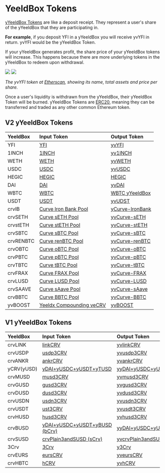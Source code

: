 # YeeldBox Tokens

[yYeeldBox Tokens](https://docs.Yeeldx.finance/resources/defi-glossary#ytoken) are like a deposit receipt. They represent a user's share of the yYeeldBox that they are participating in.

**For example**, if you deposit YFI in a yYeeldBox you will receive yvYFI in return. yvYFI would be the yYeeldBox Token.

If your yYeeldBox generates profit, the share price of your yYeeldBox tokens will increase. This happens because there are more underlying tokens in the yYeeldBox to redeem upon withdrawal.

![](https://i.imgur.com/3zkSnoE.png)
![](https://i.imgur.com/yrGEVCr.png)

_The yvYFI token at [Etherscan](https://etherscan.io/token/0xE14d13d8B3b85aF791b2AADD661cDBd5E6097Db1#readContract), showing its name, total assets and price per share._

Once a user's liquidity is withdrawn from the yYeeldBox, their yYeeldBox Token will be burned. yYeeldBox Tokens are [ERC20](https://docs.ethhub.io/built-on-ethereum/erc-token-standards/erc20/), meaning they can be transferred and traded as any other common Ethereum token.

## V2 yYeeldBox Tokens

| YeeldBox | Input Token | Output Token | 
| :--- | :--- | :--- | 
| YFI | [YFI](https://etherscan.io/token/0x0bc529c00c6401aef6d220be8c6ea1667f6ad93e) | [yvYFI](https://etherscan.io/token/0xE14d13d8B3b85aF791b2AADD661cDBd5E6097Db1) |
| 1INCH | [1INCH](https://etherscan.io/token/0x111111111117dc0aa78b770fa6a738034120c302) | [yv1INCH](https://etherscan.io/token/0xB8C3B7A2A618C552C23B1E4701109a9E756Bab67) |
| WETH | [WETH](https://etherscan.io/token/0xc02aaa39b223fe8d0a0e5c4f27ead9083c756cc2) | [yvWETH](https://etherscan.io/token/0xa258C4606Ca8206D8aA700cE2143D7db854D168c) |
| USDC | [USDC](https://etherscan.io/token/0xa0b86991c6218b36c1d19d4a2e9eb0ce3606eb48) | [yvUSDC](https://etherscan.io/token/0x5f18c75abdae578b483e5f43f12a39cf75b973a9) |
| HEGIC | [HEGIC](https://etherscan.io/token/0x584bC13c7D411c00c01A62e8019472dE68768430) | [HEGIC](https://etherscan.io/token/0x584bC13c7D411c00c01A62e8019472dE68768430) |
| DAI | [DAI](https://etherscan.io/token/0x6b175474e89094c44da98b954eedeac495271d0f) | [yvDAI](https://etherscan.io/token/0xdA816459F1AB5631232FE5e97a05BBBb94970c95) |
| WBTC | [WBTC](https://etherscan.io/token/0x2260fac5e5542a773aa44fbcfedf7c193bc2c599) | [WBTC yYeeldBox](https://etherscan.io/token/0xcb550a6d4c8e3517a939bc79d0c7093eb7cf56b5) |
| USDT | [USDT](https://etherscan.io/token/0xdac17f958d2ee523a2206206994597c13d831ec7) | [yvUDST](https://etherscan.io/token/0x7Da96a3891Add058AdA2E826306D812C638D87a7) |
| crvIB | [Curve Iron Bank Pool](https://etherscan.io/token/0x5282a4ef67d9c33135340fb3289cc1711c13638c) | [yCurve-IronBank](https://etherscan.io/token/0x27b7b1ad7288079A66d12350c828D3C00A6F07d7) |
| crvSETH | [Curve sETH Pool](https://etherscan.io/token/0xa3d87fffce63b53e0d54faa1cc983b7eb0b74a9c) | [yvCurve-sETH](https://etherscan.io/token/0x986b4AFF588a109c09B50A03f42E4110E29D353F) |
| crvstETH | [Curve stETH Pool](https://etherscan.io/token/0x06325440d014e39736583c165c2963ba99faf14e) | [yvCurve-stETH](https://etherscan.io/token/0xdcd90c7f6324cfa40d7169ef80b12031770b4325) |
| crvSBTC | [Curve sBTC Pool](https://etherscan.io/token/0x075b1bb99792c9e1041ba13afef80c91a1e70fb3) | [yvCurve-sBTC](https://etherscan.io/token/0x8414Db07a7F743dEbaFb402070AB01a4E0d2E45e) |
| crvRENBTC | [Curve renBTC Pool](https://etherscan.io/token/0x49849c98ae39fff122806c06791fa73784fb3675) | [yvCurve-renBTC](https://etherscan.io/token/0x7047F90229a057C13BF847C0744D646CFb6c9E1A) |
| crvOBTC | [Curve oBTC Pool](https://etherscan.io/token/0x2fe94ea3d5d4a175184081439753de15aef9d614) | [yvCurve-oBTC](https://etherscan.io/token/0xe9Dc63083c464d6EDcCFf23444fF3CFc6886f6FB) |
| crvPBTC | [Curve pBTC Pool](https://etherscan.io/token/0xde5331ac4b3630f94853ff322b66407e0d6331e8) | [yvCurve-pBTC](https://etherscan.io/token/0x3c5DF3077BcF800640B5DAE8c91106575a4826E6) | 
| crvTBTC | [Curve tBTC Pool](https://etherscan.io/token/0x64eda51d3Ad40D56b9dFc5554E06F94e1Dd786Fd) | [yvCurve-tBTC](https://etherscan.io/token/0x23D3D0f1c697247d5e0a9efB37d8b0ED0C464f7f) | 
| crvFRAX | [Curve FRAX Pool](https://etherscan.io/token/0xd632f22692fac7611d2aa1c0d552930d43caed3b) | [yvCurve-FRAX](https://etherscan.io/token/0xB4AdA607B9d6b2c9Ee07A275e9616B84AC560139) | 
| crvLUSD | [Curve LUSD Pool](https://etherscan.io/token/0xed279fdd11ca84beef15af5d39bb4d4bee23f0ca) | [yvCurve-LUSD](https://etherscan.io/token/0x5fA5B62c8AF877CB37031e0a3B2f34A78e3C56A6) | 
| crvSAAVE | [Curve sAave Pool](https://etherscan.io/token/0x02d341ccb60faaf662bc0554d13778015d1b285c) | [yvCurve-sAave](https://etherscan.io/token/0xb4D1Be44BfF40ad6e506edf43156577a3f8672eC) | 
| crvBBTC | [Curve BBTC Pool](https://etherscan.io/token/0x410e3e86ef427e30b9235497143881f717d93c2a) | [yvCurve-BBTC](https://etherscan.io/token/0x8fA3A9ecd9EFb07A8CE90A6eb014CF3c0E3B32Ef) | 
| yvBOOST | [Yeeldx Compounding veCRV](https://etherscan.io/token/0xc5bddf9843308380375a611c18b50fb9341f502a) | [yvBOOST](https://etherscan.io/token/0x9d409a0A012CFbA9B15F6D4B36Ac57A46966Ab9a) | 

## V1 yYeeldBox Tokens

| YeeldBox        | Input Token                                                                                              | Output Token                                                                                     |
| :----------- | :------------------------------------------------------------------------------------------------------- | :----------------------------------------------------------------------------------------------- |
| crvLINK      | [linkCRV](https://etherscan.io/token/0xcee60cfa923170e4f8204ae08b4fa6a3f5656f3a)                         | [yvlinkCRV](https://etherscan.io/token/0x96Ea6AF74Af09522fCB4c28C269C26F59a31ced6)               |
| crvUSDP      | [usdp3CRV](https://etherscan.io/token/0x7Eb40E450b9655f4B3cC4259BCC731c63ff55ae6)                        | [yvusdp3CRV](https://etherscan.io/token/0x1B5eb1173D2Bf770e50F10410C9a96F7a8eB6e75)              |
| crvANKR      | [ankrCRV](https://etherscan.io/token/0xaA17A236F2bAdc98DDc0Cf999AbB47D47Fc0A6Cf)                         | [yvankrCRV](https://etherscan.io/token/0xE625F5923303f1CE7A43ACFEFd11fd12f30DbcA4)               |
| yCRV\(yUSD\) | [yDAI+yUSDC+yUSDT+yTUSD](https://etherscan.io/token/0xdF5e0e81Dff6FAF3A7e52BA697820c5e32D806A8)          | [yyDAI+yUSDC+yUSDT+yTUSD](https://etherscan.io/token/0x5dbcf33d8c2e976c6b560249878e6f1491bca25c) |
| crvMUSD      | [musd3CRV](https://etherscan.io/token/0x1AEf73d49Dedc4b1778d0706583995958Dc862e6)                        | [yvmusd3CRV](https://etherscan.io/token/0x0FCDAeDFb8A7DfDa2e9838564c5A1665d856AFDF)              |
| crvGUSD      | [gusd3CRV](https://etherscan.io/token/0xD2967f45c4f384DEEa880F807Be904762a3DeA07)                        | [yvgusd3CRV](https://etherscan.io/token/0xcC7E70A958917cCe67B4B87a8C30E6297451aE98)              |
| crvDUSD      | [dusd3CRV](https://etherscan.io/token/0x3a664Ab939FD8482048609f652f9a0B0677337B9)                        | [yvdusd3CRV](https://etherscan.io/address/0x8e6741b456a074F0Bc45B8b82A755d4aF7E965dF#code)       |
| crvUSDN      | [usdn3CRV](https://etherscan.io/token/0x4f3E8F405CF5aFC05D68142F3783bDfE13811522)                        | [yvusdn3CRV](https://etherscan.io/token/0xFe39Ce91437C76178665D64d7a2694B0f6f17fE3)              |
| crvUSDT      | [ust3CRV](https://etherscan.io/token/0x94e131324b6054c0D789b190b2dAC504e4361b53)                         | [yvusdt3CRV](https://etherscan.io/token/0xF6C9E9AF314982A4b38366f4AbfAa00595C5A6fC)              |
| crvHUSD      | [husd3CRV](https://etherscan.io/token/0x5B5CFE992AdAC0C9D48E05854B2d91C73a003858)                        | [yvhusd3CRV](https://etherscan.io/token/0x39546945695DCb1c037C836925B355262f551f55)              |
| crvBUSD      | [yDAI+yUSDC+yUSDT+yBUSD \(bCrv\)](https://etherscan.io/token/0x3B3Ac5386837Dc563660FB6a0937DFAa5924333B) | [yyDAI+yUSDC+yUSDT+yBUSD](https://etherscan.io/token/0x2994529C0652D127b7842094103715ec5299bBed) |
| crvSUSD      | [crvPlain3andSUSD \(sCrv\)](https://etherscan.io/token/0xC25a3A3b969415c80451098fa907EC722572917F)       | [yvcrvPlain3andSUSD](https://etherscan.io/token/0x5533ed0a3b83F70c3c4a1f69Ef5546D3D4713E44)      |
| 3Crv         | [3Crv](https://etherscan.io/token/0x6c3F90f043a72FA612cbac8115EE7e52BDe6E490)                            | [y3Crv](https://etherscan.io/token/0x9cA85572E6A3EbF24dEDd195623F188735A5179f)                   |
| crvEURS      | [eursCRV](https://etherscan.io/token/0x194eBd173F6cDacE046C53eACcE9B953F28411d1)                         | [yveursCRV](https://etherscan.io/token/0x98B058b2CBacF5E99bC7012DF757ea7CFEbd35BC)               |
| crvHBTC      | [hCRV](https://etherscan.io/token/0xb19059ebb43466C323583928285a49f558E572Fd)                            | [yvhCRV](https://etherscan.io/token/0x46AFc2dfBd1ea0c0760CAD8262A5838e803A37e5)                  |

